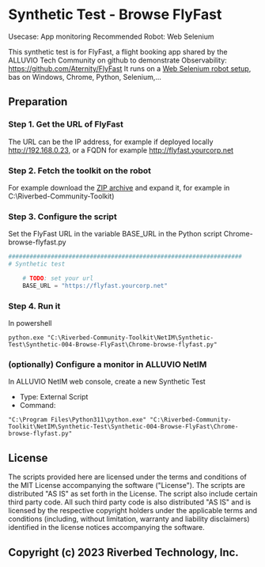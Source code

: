 # Synthetic Test - Browse FlyFast

Usecase: App monitoring
Recommended Robot: Web Selenium

This synthetic test is for FlyFast, a flight booking app shared by the ALLUVIO Tech Community on github to demonstrate Observability: https://github.com/Aternity/FlyFast
It runs on a [Web Selenium robot setup](../Robot-001-WebSelenium), bas on Windows, Chrome, Python, Selenium,...

## Preparation

### Step 1. Get the URL of FlyFast

The URL can be the IP address, for example if deployed locally http://192.168.0.23, or a FQDN for example http://flyfast.yourcorp.net

### Step 2. Fetch the toolkit on the robot 

For example download the [ZIP archive](https://github.com/riverbed/Riverbed-Community-Toolkit/archive/refs/heads/master.zip) and expand it, for example in C:\Riverbed-Community-Toolkit)

### Step 3. Configure the script

Set the FlyFast URL in the variable BASE_URL in the Python script Chrome-browse-flyfast.py 

```python
##################################################################
# Synthetic test

    # TODO: set your url
    BASE_URL = "https://flyfast.yourcorp.net"
```

### Step 4. Run it

In powershell

```
python.exe "C:\Riverbed-Community-Toolkit\NetIM\Synthetic-Test\Synthetic-004-Browse-FlyFast\Chrome-browse-flyfast.py"
```

### (optionally) Configure a monitor in ALLUVIO NetIM

In ALLUVIO NetIM web console, create a new Synthetic Test

- Type: External Script
- Command: 

```shell
"C:\Program Files\Python311\python.exe" "C:\Riverbed-Community-Toolkit\NetIM\Synthetic-Test\Synthetic-004-Browse-FlyFast\Chrome-browse-flyfast.py"
```

## License

The scripts provided here are licensed under the terms and conditions of the MIT License accompanying the software ("License"). The scripts are distributed "AS IS" as set forth in the License. The script also include certain third party code. All such third party code is also distributed "AS IS" and is licensed by the respective copyright holders under the applicable terms and conditions (including, without limitation, warranty and liability disclaimers) identified in the license notices accompanying the software.

## Copyright (c) 2023 Riverbed Technology, Inc.
